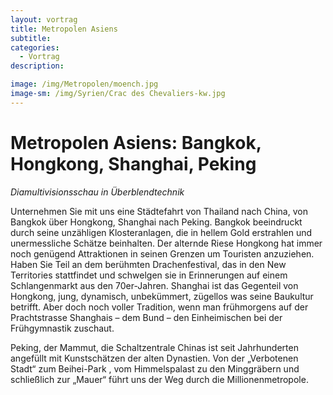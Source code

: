 ```yaml
---
layout: vortrag
title: Metropolen Asiens
subtitle: 
categories:
  - Vortrag
description:

image: /img/Metropolen/moench.jpg
image-sm: /img/Syrien/Crac des Chevaliers-kw.jpg
---
```


Metropolen Asiens: Bangkok, Hongkong, Shanghai, Peking
======================================================

*Diamultivisionsschau in Überblendtechnik*

Unternehmen Sie mit uns eine Städtefahrt von Thailand nach China, von Bangkok über Hongkong, Shanghai nach Peking.
Bangkok beeindruckt durch seine unzähligen Klosteranlagen, die in hellem Gold erstrahlen und unermessliche Schätze beinhalten.
Der alternde Riese Hongkong  hat immer noch genügend Attraktionen in seinen Grenzen um Touristen anzuziehen. Haben Sie Teil an dem berühmten Drachenfestival, das in den New Territories stattfindet und schwelgen sie in Erinnerungen auf einem Schlangenmarkt aus den 70er-Jahren.
Shanghai ist das Gegenteil von Hongkong, jung, dynamisch, unbekümmert, zügellos was seine Baukultur betrifft. Aber doch noch voller Tradition, wenn man frühmorgens auf der Prachtstrasse Shanghais – dem Bund – den Einheimischen bei der Frühgymnastik zuschaut.

Peking, der Mammut, die Schaltzentrale Chinas ist seit Jahrhunderten angefüllt mit Kunstschätzen der alten Dynastien. Von der „Verbotenen Stadt“ zum Beihei-Park , vom Himmelspalast zu den Minggräbern und schließlich zur „Mauer“ führt uns der Weg durch die Millionenmetropole. 
